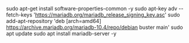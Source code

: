 sudo apt-get install software-properties-common -y
sudo apt-key adv --fetch-keys 'https://mariadb.org/mariadb_release_signing_key.asc'
sudo add-apt-repository 'deb [arch=amd64] https://archive.mariadb.org/mariadb-10.4/repo/debian buster main'
sudo apt update
sudo apt install mariadb-server -y
